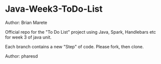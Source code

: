 # Java-Week3-ToDo-List

Author: Brian Marete

Official repo for the "To Do List" project using Java, Spark, Handlebars etc for week 3 of java unit.

Each branch contains a new "Step" of code. Please fork, then clone.

Author: pharesd

